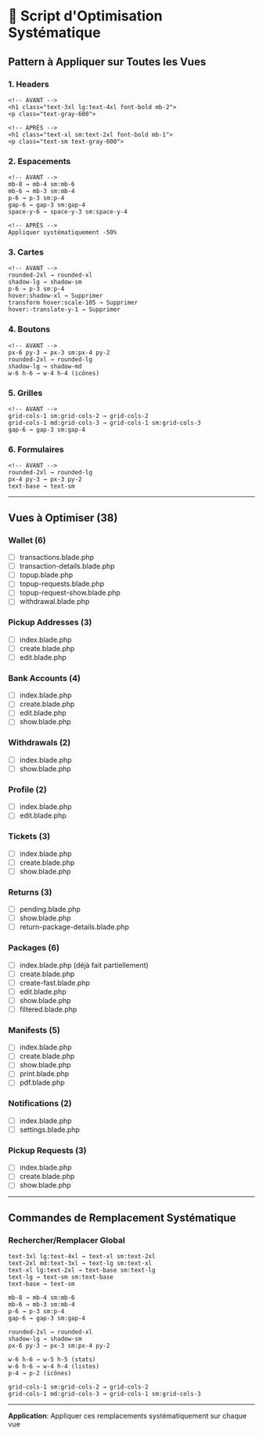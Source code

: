 # 🚀 Script d'Optimisation Systématique

## Pattern à Appliquer sur Toutes les Vues

### 1. Headers
```blade
<!-- AVANT -->
<h1 class="text-3xl lg:text-4xl font-bold mb-2">
<p class="text-gray-600">

<!-- APRÈS -->
<h1 class="text-xl sm:text-2xl font-bold mb-1">
<p class="text-sm text-gray-600">
```

### 2. Espacements
```blade
<!-- AVANT -->
mb-8 → mb-4 sm:mb-6
mb-6 → mb-3 sm:mb-4
p-6 → p-3 sm:p-4
gap-6 → gap-3 sm:gap-4
space-y-6 → space-y-3 sm:space-y-4

<!-- APRÈS -->
Appliquer systématiquement -50%
```

### 3. Cartes
```blade
<!-- AVANT -->
rounded-2xl → rounded-xl
shadow-lg → shadow-sm
p-6 → p-3 sm:p-4
hover:shadow-xl → Supprimer
transform hover:scale-105 → Supprimer
hover:-translate-y-1 → Supprimer
```

### 4. Boutons
```blade
<!-- AVANT -->
px-6 py-3 → px-3 sm:px-4 py-2
rounded-2xl → rounded-lg
shadow-lg → shadow-md
w-6 h-6 → w-4 h-4 (icônes)
```

### 5. Grilles
```blade
<!-- AVANT -->
grid-cols-1 sm:grid-cols-2 → grid-cols-2
grid-cols-1 md:grid-cols-3 → grid-cols-1 sm:grid-cols-3
gap-6 → gap-3 sm:gap-4
```

### 6. Formulaires
```blade
<!-- AVANT -->
rounded-2xl → rounded-lg
px-4 py-3 → px-3 py-2
text-base → text-sm
```

---

## Vues à Optimiser (38)

### Wallet (6)
- [ ] transactions.blade.php
- [ ] transaction-details.blade.php
- [ ] topup.blade.php
- [ ] topup-requests.blade.php
- [ ] topup-request-show.blade.php
- [ ] withdrawal.blade.php

### Pickup Addresses (3)
- [ ] index.blade.php
- [ ] create.blade.php
- [ ] edit.blade.php

### Bank Accounts (4)
- [ ] index.blade.php
- [ ] create.blade.php
- [ ] edit.blade.php
- [ ] show.blade.php

### Withdrawals (2)
- [ ] index.blade.php
- [ ] show.blade.php

### Profile (2)
- [ ] index.blade.php
- [ ] edit.blade.php

### Tickets (3)
- [ ] index.blade.php
- [ ] create.blade.php
- [ ] show.blade.php

### Returns (3)
- [ ] pending.blade.php
- [ ] show.blade.php
- [ ] return-package-details.blade.php

### Packages (6)
- [ ] index.blade.php (déjà fait partiellement)
- [ ] create.blade.php
- [ ] create-fast.blade.php
- [ ] edit.blade.php
- [ ] show.blade.php
- [ ] filtered.blade.php

### Manifests (5)
- [ ] index.blade.php
- [ ] create.blade.php
- [ ] show.blade.php
- [ ] print.blade.php
- [ ] pdf.blade.php

### Notifications (2)
- [ ] index.blade.php
- [ ] settings.blade.php

### Pickup Requests (3)
- [ ] index.blade.php
- [ ] create.blade.php
- [ ] show.blade.php

---

## Commandes de Remplacement Systématique

### Rechercher/Remplacer Global
```
text-3xl lg:text-4xl → text-xl sm:text-2xl
text-2xl md:text-3xl → text-lg sm:text-xl
text-xl lg:text-2xl → text-base sm:text-lg
text-lg → text-sm sm:text-base
text-base → text-sm

mb-8 → mb-4 sm:mb-6
mb-6 → mb-3 sm:mb-4
p-6 → p-3 sm:p-4
gap-6 → gap-3 sm:gap-4

rounded-2xl → rounded-xl
shadow-lg → shadow-sm
px-6 py-3 → px-3 sm:px-4 py-2

w-6 h-6 → w-5 h-5 (stats)
w-6 h-6 → w-4 h-4 (listes)
p-4 → p-2 (icônes)

grid-cols-1 sm:grid-cols-2 → grid-cols-2
grid-cols-1 md:grid-cols-3 → grid-cols-1 sm:grid-cols-3
```

---

**Application**: Appliquer ces remplacements systématiquement sur chaque vue
